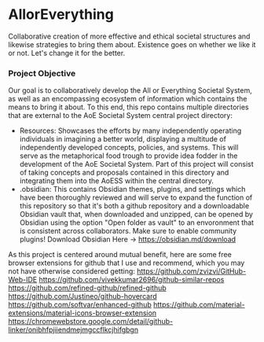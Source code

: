 # AllorEverything

Collaborative creation of more effective and ethical societal structures and likewise strategies to bring them about. Existence goes on whether we like it or not. Let's change it for the better.


### Project Objective
Our goal is to collaboratively develop the All or Everything Societal System, as well as an encompassing ecosystem of information which contains the means to bring it about. To this end, this repo contains multiple directories that are external to the AoE Societal System central project directory:
- Resources: Showcases the efforts by many independently operating individuals in imagining a better world, displaying a multitude of independently developed concepts, policies, and systems. This will serve as the metaphorical food trough to provide idea fodder in the development of the AoE Societal System. Part of this project will consist of taking concepts and proposals contained in this directory and integrating them into the AoESS within the central directory.
- .obsidian: This contains Obsidian themes, plugins, and settings which have been thoroughly reviewed and will serve to expand the function of this repository so that it's both a github repository and a downloadable Obsidian vault that, when downloaded and unzipped, can be opened by Obsidian using the option "Open folder as vault" to an envoronment that is consistent across collaborators. Make sure to enable community plugins! Download Obsidian Here -> https://obsidian.md/download



As this project is centered around mutual benefit, here are some free browser extensions for github that I use and recommend, which you may not have otherwise considered getting:
https://github.com/zvizvi/GitHub-Web-IDE
https://github.com/vivekkumar2696/github-similar-repos
https://github.com/refined-github/refined-github
https://github.com/Justineo/github-hovercard
https://github.com/softvar/enhanced-github
https://github.com/material-extensions/material-icons-browser-extension
https://chromewebstore.google.com/detail/github-linker/onibhfpjiiendmejmgccflkcjhifgbgn
